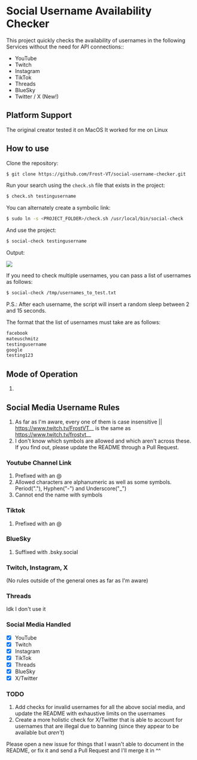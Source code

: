 # Social Username Availability Checker

This project quickly checks the availability of usernames in the following Services without the need for API connections::

- YouTube
- Twitch
- Instagram
- TikTok
- Threads
- BlueSky
- Twitter / X (New!)

## Platform Support

The original creator tested it on MacOS
It worked for me on Linux

## How to use

Clone the repository:
```bash
$ git clone https://github.com/Frost-VT/social-username-checker.git
```

Run your search using the `check.sh` file that exists in the project:
```bash
$ check.sh testingusername
```

You can alternately create a symbolic link:
```bash
$ sudo ln -s <PROJECT_FOLDER>/check.sh /usr/local/bin/social-check
```

And use the project:
```bash
$ social-check testingusername
```

Output:
<p>
  <img src="https://i.ibb.co/pRTL0D6/testing-social-username-checker.png" />
</p>

If you need to check multiple usernames, you can pass a list of usernames as follows:
```bash
$ social-check /tmp/usernames_to_test.txt
```
P.S.: After each username, the script will insert a random sleep between 2 and 15 seconds.

The format that the list of usernames must take are as follows:

```txt
facebook
mateuschmitz
testingusername
google
testing123
```

## Mode of Operation
1. 


## Social Media Username Rules

1. As far as I'm aware, every one of them is case insensitive || https://www.twitch.tv/FrostVT__ is the same as https://www.twitch.tv/frostvt__ 
2. I don't know which symbols are allowed and which aren't across these. If you find out, please update the README through a Pull Request.

### Youtube Channel Link
1. Prefixed with an @
2. Allowed characters are alphanumeric as well as some symbols. Period("."), Hyphen("-") and Underscore("_")
3. Cannot end the name with symbols

### Tiktok
1. Prefixed with an @

### BlueSky
1. Suffixed with .bsky.social

### Twitch, Instagram, X
(No rules outside of the general ones as far as I'm aware)

### Threads
Idk I don't use it

### Social Media Handled
- [x] YouTube  
- [x] Twitch  
- [x] Instagram  
- [x] TikTok  
- [x] Threads  
- [x] BlueSky  
- [x] X/Twitter  

### TODO
1. Add checks for invalid usernames for all the above social media, and update the README with exhaustive limits on the usernames
2. Create a more holistic check for X/Twitter that is able to account for usernames that are illegal due to banning (since they appear to be available but *aren't*)

Please open a new issue for things that I wasn't able to document in the README, or fix it and send a Pull Request and I'll merge it in ^^
